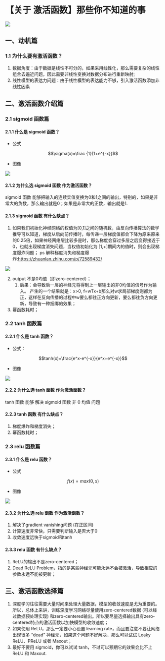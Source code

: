 # 【关于 激活函数】那些你不知道的事

![](img/激活函数.png)

## 一、动机篇

### 1.1 为什么要有激活函数？

1. 数据角度：由于数据是线性不可分的，如果采用线性化，那么需要复杂的线性组合去逼近问题，因此需要非线性变换对数据分布进行重新映射;
2. 线性模型的表达力问题：由于线性模型的表达能力不够，引入激活函数添加非线性因素

## 二、激活函数介绍篇

### 2.1 sigmoid 函数篇

#### 2.1.1 什么是 sigmoid 函数？

- 公式
  
$$\sigma(x)=\frac {1}{1+e^{-x}}$$

- 图像

![](img/微信截图_20201228220004.png)

#### 2.1.2 为什么选 sigmoid 函数 作为激活函数？

sigmoid 函数 能够把输入的连续实值变换为0和1之间的输出，特别的，如果是非常大的负数，那么输出就是0；如果是非常大的正数，输出就是1.

#### 2.1.3 sigmoid 函数 有什么缺点？

1. 如果我们初始化神经网络的权值为[0,1]之间的随机数，由反向传播算法的数学推导可以知道，梯度从后向前传播时，每传递一层梯度值都会下降为原来原来的0.25倍，如果神经网络层比较多是时，那么梯度会穿过多层之后变得接近于0，也就出现梯度消失问题，当权值初始化为 [1,+]期间内的值时，则会出现梯度爆炸问题；
ps 解释梯度消失和梯度爆炸:https://zhuanlan.zhihu.com/p/72589432/

![](img/微信截图_20201228220429.png)

2. output 不是0均值（即zero-centered）；
   1. 后果：会导致后一层的神经元将得到上一层输出的非0均值的信号作为输入。 产生的一个结果就是：x>0, f=wTx+b那么对w求局部梯度则都为正，这样在反向传播的过程中w要么都往正方向更新，要么都往负方向更新，导致有一种捆绑的效果；
3. 幂函数耗时；

### 2.2 tanh 函数篇

#### 2.2.1 什么是 tanh 函数？

- 公式：

$$tanh(x)=\frac{e^x-e^{-x}}{e^x+e^{-x}}$$

- 图像

![](img/微信截图_20201228220549.png)

#### 2.2.2 为什么选 tanh 函数 作为激活函数？

tanh 函数 能够 解决 sigmoid 函数 非 0 均值 问题

#### 2.2.3 tanh 函数 有什么缺点？

1. 梯度爆炸和梯度消失；
2. 幂函数耗时；

### 2.3 relu 函数篇

#### 2.3.1 什么是 relu 函数？

- 公式

$$f(x)=max(0, x)$$

- 图像

![](img/微信截图_20201228220848.png)

#### 2.3.2 为什么选 relu 函数 作为激活函数？

1. 解决了gradient vanishing问题 (在正区间)
2. 计算速度非常快，只需要判断输入是否大于0
3. 收敛速度远快于sigmoid和tanh

#### 2.3.3 relu 函数 有什么缺点？

1. ReLU的输出不是zero-centered；
2. Dead ReLU Problem，指的是某些神经元可能永远不会被激活，导致相应的参数永远不能被更新；

## 三、激活函数选择篇

1. 深度学习往往需要大量时间来处理大量数据，模型的收敛速度是尤为重要的。所以，总体上来讲，训练深度学习网络尽量使用zero-centered数据 (可以经过数据预处理实现) 和zero-centered输出。所以要尽量选择输出具有zero-centered特点的激活函数以加快模型的收敛速度；
2. 如果使用 ReLU，那么一定要小心设置 learning rate，而且要注意不要让网络出现很多 “dead” 神经元，如果这个问题不好解决，那么可以试试 Leaky ReLU、PReLU 或者 Maxout；
3. 最好不要用 sigmoid，你可以试试 tanh，不过可以预期它的效果会比不上 ReLU 和 Maxout.




